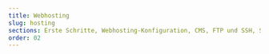 ```yaml
---
title: Webhosting
slug: hosting
sections: Erste Schritte, Webhosting-Konfiguration, CMS, FTP und SSH, SSL, Datenbanken, SQL Private, PHP, Webseitenoptimierung, Diagnose, Automatische Tasks (CRON), Weiterleitung und Authentifizierung
order: 02
---
```

